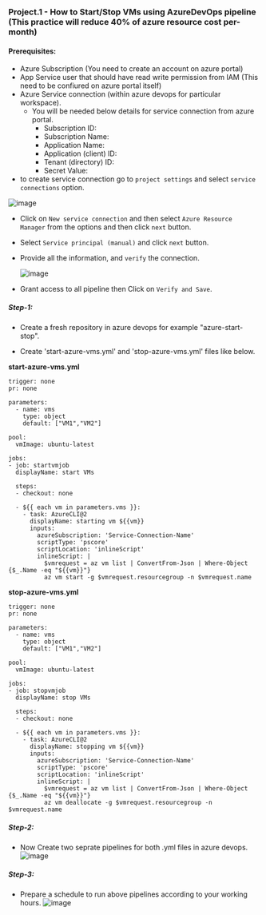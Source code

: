 ### Project.1 - How to Start/Stop VMs using AzureDevOps pipeline (This practice will reduce 40% of azure resource cost per-month)

#### Prerequisites:
* Azure Subscription (You need to create an account on azure portal)
* App Service user that should have read write permission from IAM (This need to be confiured on azure portal itself)
* Azure Service connection (within azure devops for particular workspace).
  - You will be needed below details for service connection from azure portal.
    - Subscription ID:
    - Subscription Name:
    - Application Name:
    - Application (client) ID:
    - Tenant (directory) ID:
    - Secret Value:
* to create service connection go to `project settings` and select `service connections` option.

![image](https://github.com/chandankumar994/DevOps-Projects/assets/15160387/721ca8a4-7a2a-464e-b586-bc1ab515ab0b)

* Click on `New service connection` and then select `Azure Resource Manager` from the options and then click `next` button.
* Select `Service principal (manual)` and click `next` button.
* Provide all the information, and `verify` the connection.

  ![image](https://github.com/chandankumar994/DevOps-Projects/assets/15160387/0a95ec8f-1ea8-4602-a8d4-fcc23c53ad2a)

* Grant access to all pipeline then Click on `Verify and Save`.
##### Step-1:
* Create a fresh repository in azure devops for example "azure-start-stop".

* Create 'start-azure-vms.yml' and 'stop-azure-vms.yml' files like below.

**start-azure-vms.yml**
```
trigger: none
pr: none

parameters:
  - name: vms
    type: object
    default: ["VM1","VM2"]

pool:
  vmImage: ubuntu-latest

jobs:
- job: startvmjob
  displayName: start VMs

  steps:
  - checkout: none

  - ${{ each vm in parameters.vms }}:
    - task: AzureCLI@2
      displayName: starting vm ${{vm}}
      inputs:
        azureSubscription: 'Service-Connection-Name'
        scriptType: 'pscore'
        scriptLocation: 'inlineScript'
        inlineScript: |
          $vmrequest = az vm list | ConvertFrom-Json | Where-Object {$_.Name -eq "${{vm}}"}
          az vm start -g $vmrequest.resourcegroup -n $vmrequest.name
```
**stop-azure-vms.yml**
```
trigger: none
pr: none

parameters:
  - name: vms
    type: object
    default: ["VM1","VM2"]

pool:
  vmImage: ubuntu-latest

jobs:
- job: stopvmjob
  displayName: stop VMs

  steps:
  - checkout: none

  - ${{ each vm in parameters.vms }}:
    - task: AzureCLI@2
      displayName: stopping vm ${{vm}}
      inputs:
        azureSubscription: 'Service-Connection-Name'
        scriptType: 'pscore'
        scriptLocation: 'inlineScript'
        inlineScript: |
          $vmrequest = az vm list | ConvertFrom-Json | Where-Object {$_.Name -eq "${{vm}}"}
          az vm deallocate -g $vmrequest.resourcegroup -n $vmrequest.name
```

##### Step-2:

* Now Create two seprate pipelines for both .yml files in azure devops.
![image](https://github.com/chandankumar994/DevOps-Projects/assets/15160387/fa0c7c52-7276-4c3b-b0f9-169ae1f08d0d)

##### Step-3:
* Prepare a schedule to run above pipelines according to your working hours. 
![image](https://github.com/chandankumar994/DevOps-Projects/assets/15160387/15ecf38c-c18a-4961-b294-9fb61ad3b4ed)

